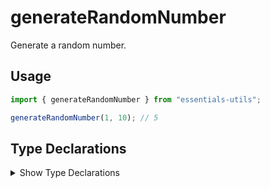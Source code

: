 # generateRandomNumber

Generate a random number.

## Usage

```js
import { generateRandomNumber } from "essentials-utils";

generateRandomNumber(1, 10); // 5
```

## Type Declarations

<details>
  <summary class="italic cursor-pointer">Show Type Declarations</summary>

```ts
export declare function generateRandomNumber(
  min: number,
  max: number,
): number;
```
</details>
